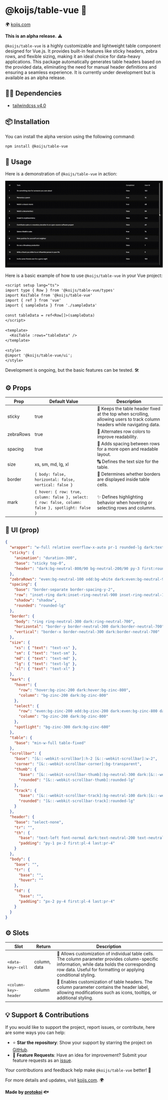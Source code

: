 <!-- https://raw.githubusercontent.com/protokoi/koijs-table.vue/master/README.md -->

# @koijs/table-vue 🚀
🌍 [koijs.com](https://koijs.com)

**This is an alpha release.** ⚠️

`@koijs/table-vue` is a highly customizable and lightweight table component designed for Vue.js. It provides built-in features like sticky headers, zebra rows, and flexible sizing, making it an ideal choice for data-heavy applications. This package automatically generates table headers based on the provided data, eliminating the need for manual header definitions and ensuring a seamless experience. It is currently under development but is available as an alpha release.

## ⛓️‍💥 Dependencies
 - [tailwindcss v4.0](https://tailwindcss.com/)

## 📦 Installation

You can install the alpha version using the following command:

```sh
npm install @koijs/table-vue
```

## 🚀 Usage

Here is a demonstration of `@koijs/table-vue` in action:

![Demo GIF](https://raw.githubusercontent.com/protokoi/koijs-table.vue/refs/heads/master/docs/table.gif)

Here is a basic example of how to use `@koijs/table-vue` in your Vue project:

```vue
<script setup lang="ts">
import type { Row } from '@koijs/table-vue/types'
import KoiTable from '@koijs/table-vue'
import { ref } from 'vue'
import { sampleData } from './sampleData'

const tableData = ref<Row[]>(sampleData)
</script>

<template>
  <KoiTable :rows="tableData" />
</template>

<style>
@import '@koijs/table-vue/ui';
</style>
```

Development is ongoing, but the basic features can be tested. 🛠️

## ⚙️ Props

| Prop       | Default Value   | Description |
|------------|-----------------|-------------|
| sticky     | true            | 📌 Keeps the table header fixed at the top when scrolling, allowing users to track column headers while navigating data. |
| zebraRows  | true            | 🎨 Alternates row colors to improve readability. |
| spacing    | true            | 📏 Adds spacing between rows for a more open and readable layout. |
| size       | xs, sm, md, lg, xl| 🔠 Defines the text size for the table. |
| border     | `{ body: false, horizontal: false, vertical: false }` | 🔲 Determines whether borders are displayed inside table cells. |
| mark       | `{ hover: { row: true, column: false }, select: { row: false, column: false }, spotlight: false }` | ✨ Defines highlighting behavior when hovering or selecting rows and columns. |

## 🎨 UI (prop)

```json
{
  "wrapper": "w-full relative overflow-x-auto pr-1 rounded-lg dark:text-white text-black",
  "sticky": {
    "animation": "duration-300",
    "base": "sticky top-0",
    "header": "dark:bg-neutral-800/90 bg-neutral-200/90 py-3 first:rounded-l-lg last:rounded-r-lg"
  },
  "zebraRows": "even:bg-neutral-100 odd:bg-white dark:even:bg-neutral-900 dark:odd:bg-neutral-950",
  "spacing": {
    "base": "border-separate border-spacing-y-2",
    "row": "inset-ring dark:inset-ring-neutral-900 inset-ring-neutral-100",
    "shadow": "shadow",
    "rounded": "rounded-lg"
  },
  "border": {
    "body": "ring ring-neutral-300 dark:ring-neutral-700",
    "horizontal": "border-y border-neutral-300 dark:border-neutral-700",
    "vertical": "border-x border-neutral-300 dark:border-neutral-700"
  },
  "size": {
    "xs": { "text": "text-xs" },
    "sm": { "text": "text-sm" },
    "md": { "text": "text-md" },
    "lg": { "text": "text-lg" },
    "xl": { "text": "text-xl" }
  },
  "mark": {
    "hover": {
      "row": "hover:bg-zinc-200 dark:hover:bg-zinc-800",
      "column": "bg-zinc-200 dark:bg-zinc-800"
    },
    "select": {
      "row": "even:bg-zinc-200 odd:bg-zinc-200 dark:even:bg-zinc-800 dark:odd:bg-zinc-800",
      "column": "bg-zinc-200 dark:bg-zinc-800"
    },
    "spotlight": "bg-zinc-300 dark:bg-zinc-600"
  },
  "table": {
    "base": "min-w-full table-fixed"
  },
  "scrollbar": {
    "base": "[&::-webkit-scrollbar]:h-2 [&::-webkit-scrollbar]:w-2",
    "corner": "[&::-webkit-scrollbar-corner]:bg-transparent",
    "thumb": {
      "base": "[&::-webkit-scrollbar-thumb]:bg-neutral-300 dark:[&::-webkit-scrollbar-thumb]:bg-neutral-500",
      "rounded": "[&::-webkit-scrollbar-thumb]:rounded-lg"
    },
    "track": {
      "base": "[&::-webkit-scrollbar-track]:bg-neutral-100 dark:[&::-webkit-scrollbar-track]:bg-neutral-700",
      "rounded": "[&::-webkit-scrollbar-track]:rounded-lg"
    }
  },
  "header": {
    "base": "select-none",
    "tr": "",
    "th": {
      "base": "text-left font-normal dark:text-neutral-200 text-neutral-800 whitespace-nowrap",
      "padding": "py-1 px-2 first:pl-4 last:pr-4"
    }
  },
  "body": {
    "base": "",
    "tr": {
      "base": "",
      "hover": ""
    },
    "td": {
      "base": "",
      "padding": "px-2 py-4 first:pl-4 last:pr-4"
    }
  }
}
```

## ⚙️ Slots

| Slot       | Return   | Description |
|------------|-----------------|-------------|
| `<data-key>-cell`      | column, data            | 🎨  Allows customization of individual table cells. The column parameter provides column-specific information, while data holds the corresponding row data. Useful for formatting or applying conditional styling. |
| `<column-key>-header`  | column            | 📌 Enables customization of table headers. The column parameter contains the header label, allowing modifications such as icons, tooltips, or additional styling. |

## 💡 Support & Contributions

If you would like to support the project, report issues, or contribute, here are some ways you can help:

- ⭐ **Star the repository**: Show your support by starring the project on [GitHub](https://github.com/protokoi/koijs-table.vue).
- 🚀 **Feature Requests**: Have an idea for improvement? Submit your feature requests as an [issue](https://github.com/protokoi/koijs-table.vue/issues).

Your contributions and feedback help make `@koijs/table-vue` better! 💙

For more details and updates, visit [koijs.com](https://koijs.com). 🌍

**Made by [protokoi](https://protokoi.com) 🐟**
